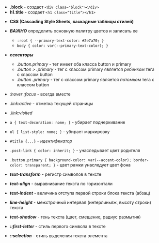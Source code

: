 - **.block** - создаст `<div class="block"></div>`
- **h1.title** - создает `<h1 class="title"></h1>`

* **CSS (Cascading Style Sheets, каскадные таблицы стилей)**

* **_ВАЖНО_** определить основную палитру цветов и записать ее

  - `:root { --primary-text-color: #2e7a70; }`
  - `body { color: var(--primary-text-color); } `

* **_селекторы_**
  - _.button.primary_ - тег имеет оба класса button и primary
  - _.button > .primary_ - тег с классом primary является _ребенком_ тега с
    классом button
  - _.button .primary_ - тег с классом primary является _потомком_ тега с
    классом button

- _:hover :focus_ - всегда вместе
- _.link:active_ - отметка текущей страницы
- _.link:visited_

- `a { text-decoration: none; }` - убирает подчеркивание
- `ul { list-style: none; }` - убирает маркировку
- `#title {...}` - _идентификатор_

- `.post-link { color: inherit; }` - унаследывает цвет родителя
- `.button.primary { background-color: var(--accent-color); border-color: transparent; }` -
  цвет рамки унаследует цвет фона

- **_text-transform_** - регистр символов в тексте
- **_text-align_** - выравнивание текста по горизонтали
- **_text-indent_** - величина отступа первой строки блока текста (абзац)
- **_line-height_** - межстрочный интервал (интерлиньяж, высоту строки) текста
- **_text-shadow_** - тень текста (цвет, смещение, радиус размытия)

- **_::first-letter_** - стиль первого символа в тексте
- **_::selection_** - стиль выделения текста элемента

